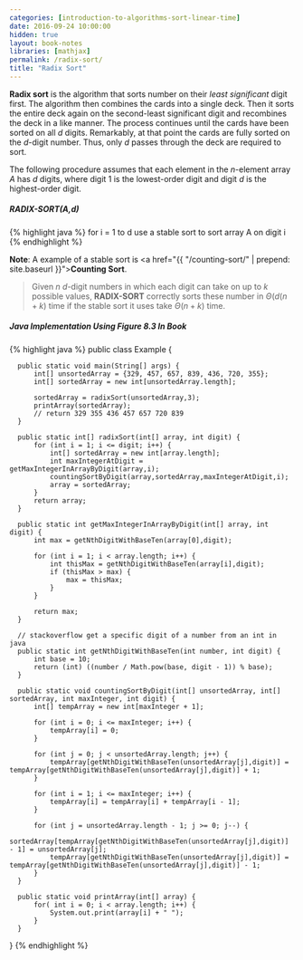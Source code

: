 ```yaml
---
categories: [introduction-to-algorithms-sort-linear-time]
date: 2016-09-24 10:00:00
hidden: true
layout: book-notes
libraries: [mathjax]
permalink: /radix-sort/
title: "Radix Sort"
---
```


__Radix sort__ is the algorithm that sorts number on their _least significant_ digit first. The algorithm then combines the cards into a single deck. Then it sorts the entire deck again on the second-least significant digit and recombines the deck in a like manner. The process continues until the cards have been sorted on all $d$ digits. Remarkably, at that point the cards are fully sorted on the $d$-digit number. Thus, only $d$ passes through the deck are required to sort.

The following procedure assumes that each element in the $n$-element array $A$ has $d$ digits, where digit 1 is the lowest-order digit and digit $d$ is the highest-order digit.

##### RADIX-SORT(A,d)

{% highlight java %}
  for i = 1 to d
    use a stable sort to sort array A on digit i
{% endhighlight %}

__Note__: A example of a stable sort is <a href="{{ "/counting-sort/" | prepend: site.baseurl }}">__Counting Sort__</a>.

> Given $n$ $d$-digit numbers in which each digit can take on up to $k$ possible values, __RADIX-SORT__ correctly sorts these number in $\Theta(d(n + k)$ time if the stable sort it uses take $\Theta(n + k)$ time.

##### Java Implementation Using Figure 8.3 In Book

{% highlight java %}
  public class Example {

      public static void main(String[] args) {
          int[] unsortedArray = {329, 457, 657, 839, 436, 720, 355};
          int[] sortedArray = new int[unsortedArray.length];

          sortedArray = radixSort(unsortedArray,3);
          printArray(sortedArray);
          // return 329 355 436 457 657 720 839
      }

      public static int[] radixSort(int[] array, int digit) {
          for (int i = 1; i <= digit; i++) {
              int[] sortedArray = new int[array.length];
              int maxIntegerAtDigit = getMaxIntegerInArrayByDigit(array,i);
              countingSortByDigit(array,sortedArray,maxIntegerAtDigit,i);
              array = sortedArray;
          }
          return array;
      }

      public static int getMaxIntegerInArrayByDigit(int[] array, int digit) {
          int max = getNthDigitWithBaseTen(array[0],digit);

          for (int i = 1; i < array.length; i++) {
              int thisMax = getNthDigitWithBaseTen(array[i],digit);
              if (thisMax > max) {
                  max = thisMax;
              }
          }

          return max;
      }

      // stackoverflow get a specific digit of a number from an int in java
      public static int getNthDigitWithBaseTen(int number, int digit) {
          int base = 10;
          return (int) ((number / Math.pow(base, digit - 1)) % base);
      }

      public static void countingSortByDigit(int[] unsortedArray, int[] sortedArray, int maxInteger, int digit) {
          int[] tempArray = new int[maxInteger + 1];

          for (int i = 0; i <= maxInteger; i++) {
              tempArray[i] = 0;
          }

          for (int j = 0; j < unsortedArray.length; j++) {
              tempArray[getNthDigitWithBaseTen(unsortedArray[j],digit)] = tempArray[getNthDigitWithBaseTen(unsortedArray[j],digit)] + 1;
          }

          for (int i = 1; i <= maxInteger; i++) {
              tempArray[i] = tempArray[i] + tempArray[i - 1];
          }

          for (int j = unsortedArray.length - 1; j >= 0; j--) {
              sortedArray[tempArray[getNthDigitWithBaseTen(unsortedArray[j],digit)] - 1] = unsortedArray[j];
              tempArray[getNthDigitWithBaseTen(unsortedArray[j],digit)] = tempArray[getNthDigitWithBaseTen(unsortedArray[j],digit)] - 1;
          }
      }

      public static void printArray(int[] array) {
          for( int i = 0; i < array.length; i++) {
              System.out.print(array[i] + " ");
          }
      }
  }
{% endhighlight %}